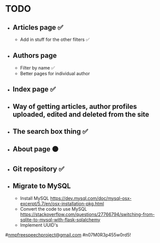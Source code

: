 # TODO

- ## Articles page ✅
  * Add in stuff for the other filters ✅
- ## Authors page
  * Filter by name ✅
  * Better pages for individual author
- ## Index page ✅
- ## Way of getting articles, author profiles uploaded, edited and deleted from the site
- ## The search box thing ✅
- ## About page 🟠
- ## Git repository ✅

- ## Migrate to MySQL
  - Install MySQL https://dev.mysql.com/doc/mysql-osx-excerpt/5.7/en/osx-installation-pkg.html
  - Convert the code to use MySQL https://stackoverflow.com/questions/27766794/switching-from-sqlite-to-mysql-with-flask-sqlalchemy
  - Implement UUID's


#nmpfreespeechproject@gmail.com
#n07M0R3p455w0rd5!
